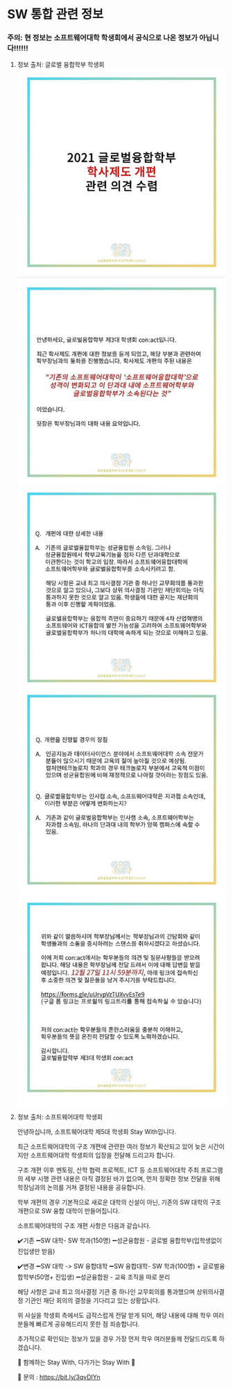# SW 통합 관련 정보

### 주의: 현 정보는 소프트웨어대학 학생회에서 공식으로 나온 정보가 아닙니다!!!!!!

1. 정보 출처: 글로벌 융합학부 학생회
   ![image1](Images/Course_integration1.jpg)
   ![image2](Images/Course_integration2.jpg)
   ![image3](Images/Course_integration3.jpg)
   ![image4](Images/Course_integration4.jpg)
   ![image5](Images/Course_integration5.jpg)

2. 정보 출처: 소프트웨어대학 학생회

   안녕하십니까, 소프트웨어대학 
   제5대 학생회 Stay With입니다.

   최근 소프트웨어대학의 구조 개편에 관련한 여러 정보가 확산되고 있어 늦은 시간이지만 소프트웨어대학 학생회의 입장을 전달해 드리고자 합니다.

   구조 개편 이후 멘토링, 산학 협력 프로젝트, ICT 등 소프트웨어대학 주최 프로그램의 세부 시행 관련 내용은 아직 결정된 바가 없으며, 먼저 정확한 정보 전달을 위해 학장님과의 논의를 거쳐 결정된 내용을 공유합니다.

   학부 개편의 경우 기본적으로 새로운 대학의 신설이 아닌, 기존의 SW 대학의 구조 개편으로 SW 융합 대학이 만들어집니다.

   소프트웨어대학의 구조 개편 사항은 다음과 같습니다.

   ✔️기존
   ➖SW 대학- SW 학과(150명) 
   ➖성균융합원 - 글로벌 융합학부(입학생없이 진입생만 받음)

   ✔️변경
   ➖SW 대학 -> SW 융합대학
   ➖SW 융합대학- SW 학과(100명) + 글로벌융합학부(50명+ 진입생)
   ➖성균융합원 - 교육 조직을 따로 분리

   해당 사항은 교내 최고 의사결정 기관 중 하나인 교무회의를 통과했으며 상위의사결정 기관인 재단 회의의 결정을 기다리고 있는 상황입니다.

   위 사실을 학생회 측에서도 급작스럽게 전달 받게 되어, 해당 내용에 대해 학우 여러분들께 빠르게 공유해드리지 못한 점 죄송합니다. 

   추가적으로 확인되는 정보가 있을 경우 가장 먼저 학우 여러분들께 전달드리도록 하겠습니다.

   🌙 함께하는 Stay With, 다가가는 Stay With 🌙

   🌙 문의 : https://bit.ly/3qvDIYn